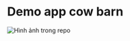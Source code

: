 # Demo app cow barn

![Hình ảnh trong repo](https://github.com/DTPhuong-wj/AlertDialog-Option-Menu-Context-Menu-.../blob/main/Screenshot%202025-03-05%20214128.png)

